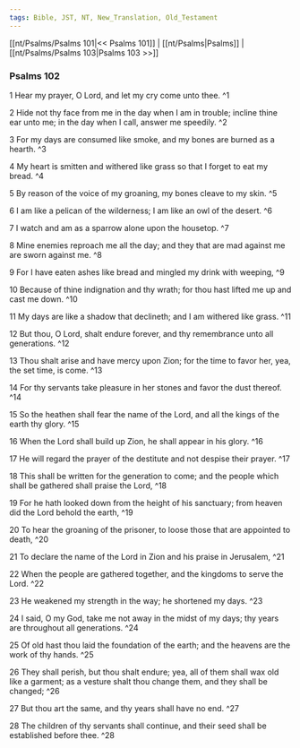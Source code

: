 ```yaml
---
tags: Bible, JST, NT, New_Translation, Old_Testament
---
```


[[nt/Psalms/Psalms 101|<< Psalms 101]] | [[nt/Psalms|Psalms]] | [[nt/Psalms/Psalms 103|Psalms 103 >>]]

### Psalms 102

1 Hear my prayer, O Lord, and let my cry come unto thee.  ^1

2 Hide not thy face from me in the day when I am in trouble; incline thine ear unto me; in the day when I call, answer me speedily.  ^2

3 For my days are consumed like smoke, and my bones are burned as a hearth.  ^3

4 My heart is smitten and withered like grass so that I forget to eat my bread.  ^4

5 By reason of the voice of my groaning, my bones cleave to my skin.  ^5

6 I am like a pelican of the wilderness; I am like an owl of the desert.  ^6

7 I watch and am as a sparrow alone upon the housetop.  ^7

8 Mine enemies reproach me all the day; and they that are mad against me are sworn against me.  ^8

9 For I have eaten ashes like bread and mingled my drink with weeping,  ^9

10 Because of thine indignation and thy wrath; for thou hast lifted me up and cast me down.  ^10

11 My days are like a shadow that declineth; and I am withered like grass.  ^11

12 But thou, O Lord, shalt endure forever, and thy remembrance unto all generations.  ^12

13 Thou shalt arise and have mercy upon Zion; for the time to favor her, yea, the set time, is come.  ^13

14 For thy servants take pleasure in her stones and favor the dust thereof.  ^14

15 So the heathen shall fear the name of the Lord, and all the kings of the earth thy glory.  ^15

16 When the Lord shall build up Zion, he shall appear in his glory.  ^16

17 He will regard the prayer of the destitute and not despise their prayer.  ^17

18 This shall be written for the generation to come; and the people which shall be gathered shall praise the Lord,  ^18

19 For he hath looked down from the height of his sanctuary; from heaven did the Lord behold the earth,  ^19

20 To hear the groaning of the prisoner, to loose those that are appointed to death,  ^20

21 To declare the name of the Lord in Zion and his praise in Jerusalem,  ^21

22 When the people are gathered together, and the kingdoms to serve the Lord.  ^22

23 He weakened my strength in the way; he shortened my days.  ^23

24 I said, O my God, take me not away in the midst of my days; thy years are throughout all generations.  ^24

25 Of old hast thou laid the foundation of the earth; and the heavens are the work of thy hands.  ^25

26 They shall perish, but thou shalt endure; yea, all of them shall wax old like a garment; as a vesture shalt thou change them, and they shall be changed;  ^26

27 But thou art the same, and thy years shall have no end.  ^27

28 The children of thy servants shall continue, and their seed shall be established before thee.  ^28

 
